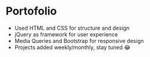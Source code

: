 # Portofolio

- Used HTML and CSS for structure and design
- jQuery as framework for user experience
- Media Queries and Bootstrap for responsive design
- Projects added weekly/monthly, stay tuned 😂
